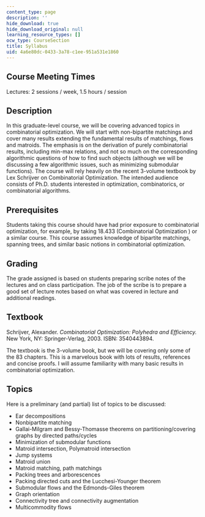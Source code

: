 ```yaml
---
content_type: page
description: ''
hide_download: true
hide_download_original: null
learning_resource_types: []
ocw_type: CourseSection
title: Syllabus
uid: 4a6e80dc-0433-3a78-c1ee-951a531e1860
---
```


Course Meeting Times
--------------------

Lectures: 2 sessions / week, 1.5 hours / session

Description
-----------

In this graduate-level course, we will be covering advanced topics in combinatorial optimization. We will start with non-bipartite matchings and cover many results extending the fundamental results of matchings, flows and matroids. The emphasis is on the derivation of purely combinatorial results, including min-max relations, and not so much on the corresponding algorithmic questions of how to find such objects (although we will be discussing a few algorithmic issues, such as minimizing submodular functions). The course will rely heavily on the recent 3-volume textbook by Lex Schrijver on Combinatorial Optimization. The intended audience consists of Ph.D. students interested in optimization, combinatorics, or combinatorial algorithms.

Prerequisites
-------------

Students taking this course should have had prior exposure to combinatorial optimization, for example, by taking 18.433 (Combinatorial Optimization ) or a similar course. This course assumes knowledge of bipartite matchings, spanning trees, and similar basic notions in combinatorial optimization.

Grading
-------

The grade assigned is based on students preparing scribe notes of the lectures and on class participation. The job of the scribe is to prepare a good set of lecture notes based on what was covered in lecture and additional readings.

Textbook
--------

Schrijver, Alexander. _Combinatorial Optimization: Polyhedra and Efficiency._ New York, NY: Springer-Verlag, 2003. ISBN: 3540443894.

The textbook is the 3-volume book, but we will be covering only some of the 83 chapters. This is a marvelous book with lots of results, references and concise proofs. I will assume familiarity with many basic results in combinatorial optimization.

Topics
------

Here is a preliminary (and partial) list of topics to be discussed:

*   Ear decompositions
*   Nonbipartite matching
*   Gallai-Milgram and Bessy-Thomasse theorems on partitioning/covering graphs by directed paths/cycles
*   Minimization of submodular functions
*   Matroid intersection, Polymatroid intersection
*   Jump systems
*   Matroid union
*   Matroid matching, path matchings
*   Packing trees and arborescences
*   Packing directed cuts and the Lucchesi-Younger theorem
*   Submodular flows and the Edmonds-Giles theorem
*   Graph orientation
*   Connectivity tree and connectivity augmentation
*   Multicommodity flows